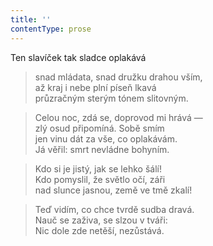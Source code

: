 ```yaml
---
title: ''
contentType: prose
---
```


Ten slavíček tak sladce oplakává

> snad mládata, snad družku drahou vším,  
> až kraj i nebe plní píseň lkavá  
> průzračným sterým tónem slitovným.

> Celou noc, zdá se, doprovod mi hrává —  
> zlý osud připomíná. Sobě smím  
> jen vinu dát za vše, co oplakávám.  
> Já věřil: smrt nevládne bohyním.

> Kdo si je jistý, jak se lehko šálí!  
> Kdo pomyslil, že světlo očí, záři  
> nad slunce jasnou, země ve tmě zkalí!

> Teď vidím, co chce tvrdě sudba dravá.  
> Nauč se zaživa, se slzou v tváři:  
> Nic dole zde netěší, nezůstává.
